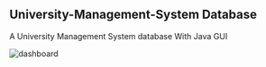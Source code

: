 ## University-Management-System Database 
A University Management System database With Java GUI 


![dashboard](https://user-images.githubusercontent.com/78693054/181719780-f7557659-58cc-43f0-bfb2-fb7606572467.png)
